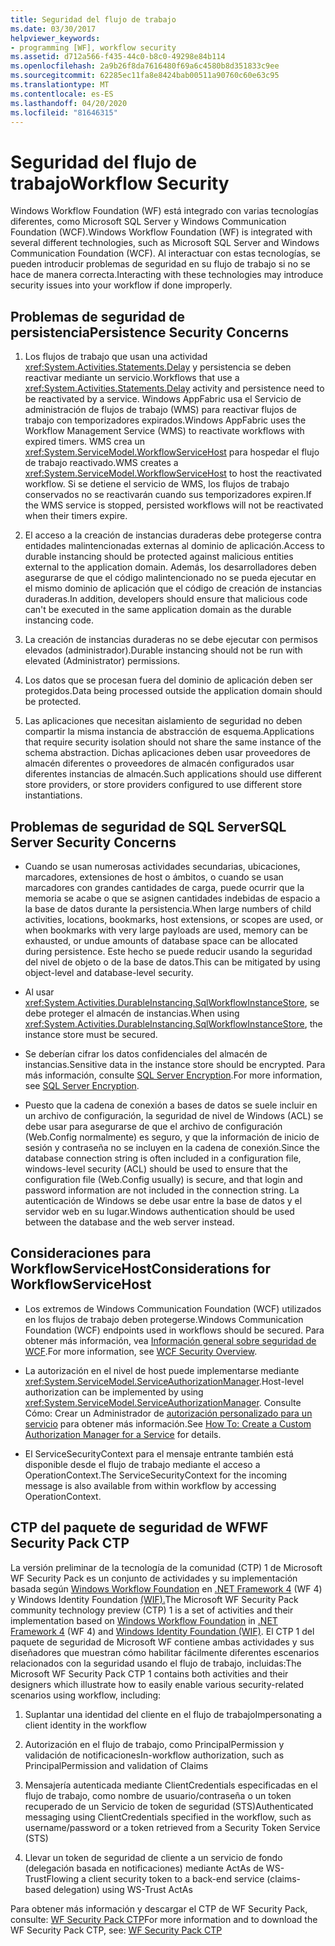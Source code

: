 ```yaml
---
title: Seguridad del flujo de trabajo
ms.date: 03/30/2017
helpviewer_keywords:
- programming [WF], workflow security
ms.assetid: d712a566-f435-44c0-b8c0-49298e84b114
ms.openlocfilehash: 2a9b26f8da7616480f69a6c4580b8d351833c9ee
ms.sourcegitcommit: 62285ec11fa8e8424bab00511a90760c60e63c95
ms.translationtype: MT
ms.contentlocale: es-ES
ms.lasthandoff: 04/20/2020
ms.locfileid: "81646315"
---
```

# <a name="workflow-security"></a><span data-ttu-id="d7004-102">Seguridad del flujo de trabajo</span><span class="sxs-lookup"><span data-stu-id="d7004-102">Workflow Security</span></span>
<span data-ttu-id="d7004-103">Windows Workflow Foundation (WF) está integrado con varias tecnologías diferentes, como Microsoft SQL Server y Windows Communication Foundation (WCF).</span><span class="sxs-lookup"><span data-stu-id="d7004-103">Windows Workflow Foundation (WF) is integrated with several different technologies, such as Microsoft SQL Server and Windows Communication Foundation (WCF).</span></span> <span data-ttu-id="d7004-104">Al interactuar con estas tecnologías, se pueden introducir problemas de seguridad en su flujo de trabajo si no se hace de manera correcta.</span><span class="sxs-lookup"><span data-stu-id="d7004-104">Interacting with these technologies may introduce security issues into your workflow if done improperly.</span></span>

## <a name="persistence-security-concerns"></a><span data-ttu-id="d7004-105">Problemas de seguridad de persistencia</span><span class="sxs-lookup"><span data-stu-id="d7004-105">Persistence Security Concerns</span></span>

1. <span data-ttu-id="d7004-106">Los flujos de trabajo que usan una actividad <xref:System.Activities.Statements.Delay> y persistencia se deben reactivar mediante un servicio.</span><span class="sxs-lookup"><span data-stu-id="d7004-106">Workflows that use a <xref:System.Activities.Statements.Delay> activity and persistence need to be reactivated by a service.</span></span> <span data-ttu-id="d7004-107">Windows AppFabric usa el Servicio de administración de flujos de trabajo (WMS) para reactivar flujos de trabajo con temporizadores expirados.</span><span class="sxs-lookup"><span data-stu-id="d7004-107">Windows AppFabric uses the Workflow Management Service (WMS) to reactivate workflows with expired timers.</span></span> <span data-ttu-id="d7004-108">WMS crea un <xref:System.ServiceModel.WorkflowServiceHost> para hospedar el flujo de trabajo reactivado.</span><span class="sxs-lookup"><span data-stu-id="d7004-108">WMS creates a <xref:System.ServiceModel.WorkflowServiceHost> to host the reactivated workflow.</span></span> <span data-ttu-id="d7004-109">Si se detiene el servicio de WMS, los flujos de trabajo conservados no se reactivarán cuando sus temporizadores expiren.</span><span class="sxs-lookup"><span data-stu-id="d7004-109">If the WMS service is stopped, persisted workflows will not be reactivated when their timers expire.</span></span>

2. <span data-ttu-id="d7004-110">El acceso a la creación de instancias duraderas debe protegerse contra entidades malintencionadas externas al dominio de aplicación.</span><span class="sxs-lookup"><span data-stu-id="d7004-110">Access to durable instancing should be protected against malicious entities external to the application domain.</span></span> <span data-ttu-id="d7004-111">Además, los desarrolladores deben asegurarse de que el código malintencionado no se pueda ejecutar en el mismo dominio de aplicación que el código de creación de instancias duraderas.</span><span class="sxs-lookup"><span data-stu-id="d7004-111">In addition, developers should ensure that malicious code can't be executed in the same application domain as the durable instancing code.</span></span>

3. <span data-ttu-id="d7004-112">La creación de instancias duraderas no se debe ejecutar con permisos elevados (administrador).</span><span class="sxs-lookup"><span data-stu-id="d7004-112">Durable instancing should not be run with elevated (Administrator) permissions.</span></span>

4. <span data-ttu-id="d7004-113">Los datos que se procesan fuera del dominio de aplicación deben ser protegidos.</span><span class="sxs-lookup"><span data-stu-id="d7004-113">Data being processed outside the application domain should be protected.</span></span>

5. <span data-ttu-id="d7004-114">Las aplicaciones que necesitan aislamiento de seguridad no deben compartir la misma instancia de abstracción de esquema.</span><span class="sxs-lookup"><span data-stu-id="d7004-114">Applications that require security isolation should not share the same instance of the schema abstraction.</span></span> <span data-ttu-id="d7004-115">Dichas aplicaciones deben usar proveedores de almacén diferentes o proveedores de almacén configurados usar diferentes instancias de almacén.</span><span class="sxs-lookup"><span data-stu-id="d7004-115">Such applications should use different store providers, or store providers configured to use different store instantiations.</span></span>

## <a name="sql-server-security-concerns"></a><span data-ttu-id="d7004-116">Problemas de seguridad de SQL Server</span><span class="sxs-lookup"><span data-stu-id="d7004-116">SQL Server Security Concerns</span></span>

- <span data-ttu-id="d7004-117">Cuando se usan numerosas actividades secundarias, ubicaciones, marcadores, extensiones de host o ámbitos, o cuando se usan marcadores con grandes cantidades de carga, puede ocurrir que la memoria se acabe o que se asignen cantidades indebidas de espacio a la base de datos durante la persistencia.</span><span class="sxs-lookup"><span data-stu-id="d7004-117">When large numbers of child activities, locations, bookmarks, host extensions, or scopes are used, or when bookmarks with very large payloads are used, memory can be exhausted, or undue amounts of database space can be allocated during persistence.</span></span> <span data-ttu-id="d7004-118">Este hecho se puede reducir usando la seguridad del nivel de objeto o de la base de datos.</span><span class="sxs-lookup"><span data-stu-id="d7004-118">This can be mitigated by using object-level and database-level security.</span></span>

- <span data-ttu-id="d7004-119">Al usar <xref:System.Activities.DurableInstancing.SqlWorkflowInstanceStore>, se debe proteger el almacén de instancias.</span><span class="sxs-lookup"><span data-stu-id="d7004-119">When using <xref:System.Activities.DurableInstancing.SqlWorkflowInstanceStore>, the instance store must be secured.</span></span>

- <span data-ttu-id="d7004-120">Se deberían cifrar los datos confidenciales del almacén de instancias.</span><span class="sxs-lookup"><span data-stu-id="d7004-120">Sensitive data in the instance store should be encrypted.</span></span> <span data-ttu-id="d7004-121">Para más información, consulte [SQL Server Encryption](/sql/relational-databases/security/encryption/sql-server-encryption).</span><span class="sxs-lookup"><span data-stu-id="d7004-121">For more information, see [SQL Server Encryption](/sql/relational-databases/security/encryption/sql-server-encryption).</span></span>

- <span data-ttu-id="d7004-122">Puesto que la cadena de conexión a bases de datos se suele incluir en un archivo de configuración, la seguridad de nivel de Windows (ACL) se debe usar para asegurarse de que el archivo de configuración (Web.Config normalmente) es seguro, y que la información de inicio de sesión y contraseña no se incluyen en la cadena de conexión.</span><span class="sxs-lookup"><span data-stu-id="d7004-122">Since the database connection string is often included in a configuration file, windows-level security (ACL) should be used to ensure that the configuration file (Web.Config usually) is secure, and that login and password information are not included in the connection string.</span></span> <span data-ttu-id="d7004-123">La autenticación de Windows se debe usar entre la base de datos y el servidor web en su lugar.</span><span class="sxs-lookup"><span data-stu-id="d7004-123">Windows authentication should be used between the database and the web server instead.</span></span>

## <a name="considerations-for-workflowservicehost"></a><span data-ttu-id="d7004-124">Consideraciones para WorkflowServiceHost</span><span class="sxs-lookup"><span data-stu-id="d7004-124">Considerations for WorkflowServiceHost</span></span>

- <span data-ttu-id="d7004-125">Los extremos de Windows Communication Foundation (WCF) utilizados en los flujos de trabajo deben protegerse.</span><span class="sxs-lookup"><span data-stu-id="d7004-125">Windows Communication Foundation (WCF) endpoints used in workflows should be secured.</span></span> <span data-ttu-id="d7004-126">Para obtener más información, vea [Información general sobre seguridad de WCF](../wcf/feature-details/security-overview.md).</span><span class="sxs-lookup"><span data-stu-id="d7004-126">For more information, see [WCF Security Overview](../wcf/feature-details/security-overview.md).</span></span>

- <span data-ttu-id="d7004-127">La autorización en el nivel de host puede implementarse mediante <xref:System.ServiceModel.ServiceAuthorizationManager>.</span><span class="sxs-lookup"><span data-stu-id="d7004-127">Host-level authorization can be implemented by using <xref:System.ServiceModel.ServiceAuthorizationManager>.</span></span> <span data-ttu-id="d7004-128">Consulte Cómo: Crear un Administrador de [autorización personalizado para un servicio](../wcf/extending/how-to-create-a-custom-authorization-manager-for-a-service.md) para obtener más información.</span><span class="sxs-lookup"><span data-stu-id="d7004-128">See [How To: Create a Custom Authorization Manager for a Service](../wcf/extending/how-to-create-a-custom-authorization-manager-for-a-service.md) for details.</span></span>

- <span data-ttu-id="d7004-129">El ServiceSecurityContext para el mensaje entrante también está disponible desde el flujo de trabajo mediante el acceso a OperationContext.</span><span class="sxs-lookup"><span data-stu-id="d7004-129">The ServiceSecurityContext for the incoming message is also available from within workflow by accessing OperationContext.</span></span>

## <a name="wf-security-pack-ctp"></a><span data-ttu-id="d7004-130">CTP del paquete de seguridad de WF</span><span class="sxs-lookup"><span data-stu-id="d7004-130">WF Security Pack CTP</span></span>
 <span data-ttu-id="d7004-131">La versión preliminar de la tecnología de la comunidad (CTP) 1 de Microsoft WF Security Pack es un conjunto de actividades y su implementación basada según [Windows Workflow Foundation](index.md) en [.NET Framework 4](https://docs.microsoft.com/previous-versions/dotnet/netframework-4.0/w0x726c2(v=vs.100)) (WF 4) y Windows Identity Foundation [(WIF).](https://docs.microsoft.com/previous-versions/dotnet/framework/security/index)</span><span class="sxs-lookup"><span data-stu-id="d7004-131">The Microsoft WF Security Pack community technology preview (CTP) 1 is a set of activities and their implementation based on [Windows Workflow Foundation](index.md) in [.NET Framework 4](https://docs.microsoft.com/previous-versions/dotnet/netframework-4.0/w0x726c2(v=vs.100)) (WF 4) and [Windows Identity Foundation (WIF)](https://docs.microsoft.com/previous-versions/dotnet/framework/security/index).</span></span> <span data-ttu-id="d7004-132">El CTP 1 del paquete de seguridad de Microsoft WF contiene ambas actividades y sus diseñadores que muestran cómo habilitar fácilmente diferentes escenarios relacionados con la seguridad usando el flujo de trabajo, incluidas:</span><span class="sxs-lookup"><span data-stu-id="d7004-132">The Microsoft WF Security Pack CTP 1 contains both activities and their designers which illustrate how to easily enable various security-related scenarios using workflow, including:</span></span>

1. <span data-ttu-id="d7004-133">Suplantar una identidad del cliente en el flujo de trabajo</span><span class="sxs-lookup"><span data-stu-id="d7004-133">Impersonating a client identity in the workflow</span></span>

2. <span data-ttu-id="d7004-134">Autorización en el flujo de trabajo, como PrincipalPermission y validación de notificaciones</span><span class="sxs-lookup"><span data-stu-id="d7004-134">In-workflow authorization, such as PrincipalPermission and validation of Claims</span></span>

3. <span data-ttu-id="d7004-135">Mensajería autenticada mediante ClientCredentials especificadas en el flujo de trabajo, como nombre de usuario/contraseña o un token recuperado de un Servicio de token de seguridad (STS)</span><span class="sxs-lookup"><span data-stu-id="d7004-135">Authenticated messaging using ClientCredentials specified in the workflow, such as username/password or a token retrieved from a Security Token Service (STS)</span></span>

4. <span data-ttu-id="d7004-136">Llevar un token de seguridad de cliente a un servicio de fondo (delegación basada en notificaciones) mediante ActAs de WS-Trust</span><span class="sxs-lookup"><span data-stu-id="d7004-136">Flowing a client security token to a back-end service (claims-based delegation) using WS-Trust ActAs</span></span>

<span data-ttu-id="d7004-137">Para obtener más información y descargar el CTP de WF Security Pack, consulte: [WF Security Pack CTP](https://archive.codeplex.com/?p=wf)</span><span class="sxs-lookup"><span data-stu-id="d7004-137">For more information and to download the WF Security Pack CTP, see: [WF Security Pack CTP](https://archive.codeplex.com/?p=wf)</span></span>
